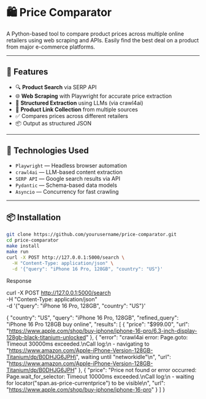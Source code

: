 # 🛍️ Price Comparator

A Python-based tool to compare product prices across multiple online retailers using web scraping and APIs. Easily find the best deal on a product from major e-commerce platforms.

---

## 🚀 Features

- 🔍 **Product Search** via SERP API  
- 🌐 **Web Scraping** with Playwright for accurate price extraction  
- 🤖 **Structured Extraction** using LLMs (via crawl4ai)  
- 🛒 **Product Link Collection** from multiple sources  
- ✅ Compares prices across different retailers  
- 📦 Output as structured JSON  

---

## 🧰 Technologies Used

- `Playwright` — Headless browser automation  
- `crawl4ai` — LLM-based content extraction  
- `SERP API` — Google search results via API  
- `Pydantic` — Schema-based data models  
- `Asyncio` — Concurrency for fast crawling  

---

## 📦 Installation

```bash
git clone https://github.com/yourusername/price-comparator.git
cd price-comparator
make install
make run
curl -X POST http://127.0.0.1:5000/search \
  -H "Content-Type: application/json" \
  -d '{"query": "iPhone 16 Pro, 128GB", "country": "US"}'


```
Response

curl -X POST http://127.0.0.1:5000/search \
  -H "Content-Type: application/json" \
  -d '{"query": "iPhone 16 Pro, 128GB", "country": "US"}'

{
  "country": "US",
  "query": "iPhone 16 Pro, 128GB",
  "refined_query": "iPhone 16 Pro 128GB buy online",
  "results": [
    {
      "price": "$999.00",
      "url": "https://www.apple.com/shop/buy-iphone/iphone-16-pro/6.3-inch-display-128gb-black-titanium-unlocked"
    },
    {
      "error": "crawl4ai error: Page.goto: Timeout 30000ms exceeded.\nCall log:\n  - navigating to \"https://www.amazon.com/Apple-iPhone-Version-128GB-Titanium/dp/B0DHJG6JPH\", waiting until \"networkidle\"\n",
      "url": "https://www.amazon.com/Apple-iPhone-Version-128GB-Titanium/dp/B0DHJG6JPH"
    },
    {
      "price": "Price not found or error occurred: Page.wait_for_selector: Timeout 10000ms exceeded.\nCall log:\n  - waiting for locator(\"span.as-price-currentprice\") to be visible\n",
      "url": "https://www.apple.com/shop/buy-iphone/iphone-16-pro"
    }
  ]
}
